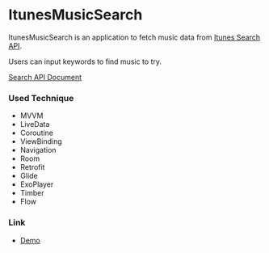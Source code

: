 # ItunesMusicSearch
ItunesMusicSearch is an application to fetch music data from [Itunes Search API](https://itunes.apple.com/search).

Users can input keywords to find music to try.

[Search API Document](https://developer.apple.com/library/archive/documentation/AudioVideo/Conceptual/iTuneSearchAPI/Searching.html#//apple_ref/doc/uid/TP40017632-CH5-SW1)


### Used Technique
- MVVM
- LiveData
- Coroutine
- ViewBinding
- Navigation
- Room
- Retrofit
- Glide
- ExoPlayer
- Timber
- Flow

### Link
- [Demo](https://www.youtube.com/watch?v=APRmD7epF0c)
